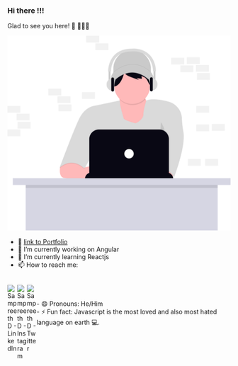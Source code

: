 ### Hi there !!!

Glad to see you here! 🧐
👨🏻‍💻

<img alt="github-profile-logo" src="./assets/coder.svg" />

- 📁  [link to Portfolio](https://sampreeth-portfolio.netlify.app/)
- 🔭 I’m currently working on Angular
- 🌱 I’m currently learning Reactjs
- 📫 How to reach me:
</br>
<a href="https://www.linkedin.com/in/sampreeth-d-1258897b">
  <img align="left" alt="SampreethD - LinkedIn" width="22px" src="https://cdn.jsdelivr.net/npm/simple-icons@v3/icons/linkedin.svg"/>
</a>
<a href="https://www.instagram.com/sampreeth_d/">
  <img align="left" alt="SampreethD - Instagram" width="22px" src="https://cdn.jsdelivr.net/npm/simple-icons@v3/icons/instagram.svg"/>
</a>
<a href="https://twitter.com/sampreethcool">
  <img align="left" alt="SampreethD - Twitter" width="22px" src="https://cdn.jsdelivr.net/npm/simple-icons@v3/icons/twitter.svg"/>
</a>
</br>
</br>
- 😄 Pronouns: He/Him
</br>
- ⚡ Fun fact: Javascript is the most loved and also most hated language on earth 💻.


